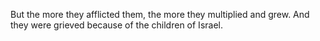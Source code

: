 But the more they afflicted them, the more they multiplied and grew. And they were grieved because of the children of Israel.
